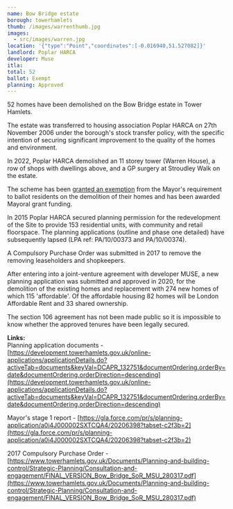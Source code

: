 ```yaml
---
name: Bow Bridge estate 
borough: towerhamlets 
thumb: /images/warrenthumb.jpg
images:
  - src/images/warren.jpg
location: '{"type":"Point","coordinates":[-0.016940,51.527082]}'
landlord: Poplar HARCA
developer: Muse
itla:
total: 52
ballot: Exempt
planning: Approved
---
```

52 homes have been demolished on the Bow Bridge estate in Tower Hamlets.

The estate was transferred to housing association Poplar HARCA on 27th November 2006 under the borough's stock transfer policy, with the specific intention of securing significant improvement to the quality of the homes and environment.

In 2022, Poplar HARCA demolished an 11 storey tower (Warren House), a row of shops with dwellings above, and a GP surgery at Stroudley Walk on the estate.

The scheme has been [granted an exemption](/approved/ballotexemptions) from the Mayor's requirement to ballot residents on the demolition of their homes and has been awarded Mayoral grant funding.

In 2015 Poplar HARCA secured planning permission for the redevelopment of the Site to provide 153 residential units, with community and retail floorspace. The planning applications (outline and phase one detailed) have subsequently lapsed (LPA ref: PA/10/00373 and PA/10/00374). 

A Compulsory Purchase Order was submitted in 2017 to remove the removing leaseholders and shopkeepers.

After entering into a joint-venture agreement with developer MUSE, a new planning application was submitted and approved in 2020, for the demolition of the existing homes and replacement with 274 new homes of which 115 'affordable'. Of the affordable housing 82 homes will be London Affordable Rent and 33 shared ownership.

The section 106 agreement has not been made public so it is impossible to know whether the approved tenures have been legally secured.
 

__Links:__  
Planning application documents - [https://development.towerhamlets.gov.uk/online-applications/applicationDetails.do?activeTab=documents&keyVal=DCAPR_132751&documentOrdering.orderBy=date&documentOrdering.orderDirection=descending](https://development.towerhamlets.gov.uk/online-applications/applicationDetails.do?activeTab=documents&keyVal=DCAPR_132751&documentOrdering.orderBy=date&documentOrdering.orderDirection=descending)

Mayor's stage 1 report - [https://gla.force.com/pr/s/planning-application/a0i4J000002SXTCQA4/20206398?tabset-c2f3b=2](https://gla.force.com/pr/s/planning-application/a0i4J000002SXTCQA4/20206398?tabset-c2f3b=2)

2017 Compulsory Purchase Order - [https://www.towerhamlets.gov.uk/Documents/Planning-and-building-control/Strategic-Planning/Consultation-and-engagement/FINAL_VERSION_Bow_Bridge_SoR_MSU_280317.pdf](https://www.towerhamlets.gov.uk/Documents/Planning-and-building-control/Strategic-Planning/Consultation-and-engagement/FINAL_VERSION_Bow_Bridge_SoR_MSU_280317.pdf)


